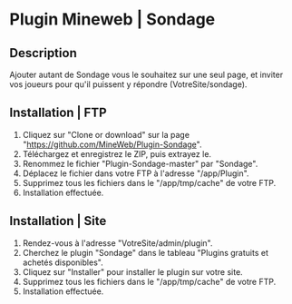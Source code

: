 # Plugin Mineweb | Sondage

## Description
Ajouter autant de Sondage vous le souhaitez sur une seul page, et inviter vos joueurs pour qu'il puissent y répondre (VotreSite/sondage).

## Installation | FTP
1. Cliquez sur "Clone or download" sur la page "https://github.com/MineWeb/Plugin-Sondage".
2. Téléchargez et enregistrez le ZIP, puis extrayez le.
3. Renommez le fichier "Plugin-Sondage-master" par "Sondage".
4. Déplacez le fichier dans votre FTP à l'adresse "/app/Plugin".
5. Supprimez tous les fichiers dans le "/app/tmp/cache" de votre FTP.
6. Installation effectuée.

## Installation | Site 
1. Rendez-vous à l'adresse "VotreSite/admin/plugin".
2. Cherchez le plugin "Sondage" dans le tableau "Plugins gratuits et achetés disponibles".
3. Cliquez sur "Installer" pour installer le plugin sur votre site.
4. Supprimez tous les fichiers dans le "/app/tmp/cache" de votre FTP.
5. Installation effectuée.

